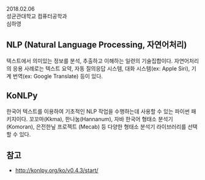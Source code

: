 2018.02.06 </br>
성균관대학교 컴퓨터공학과 </br>
심하영


## NLP (Natural Language Processing, 자연어처리)
텍스트에서 의미있는 정보를 분석, 추출하고 이해하는 일련의 기술집합이다. 
자연어처리의 응용 사례로는 텍스트 요약, 자동 질의응답 시스템, 대화 시스템(ex: Apple Siri), 기계 번역(ex: Google Translate) 등이 있다.

## KoNLPy
한국어 텍스트를 이용하여 기초적인 NLP 작업을 수행하는데 사용할 수 있는 파이썬 패키지이다. 
꼬꼬마(Kkma), 한나눔(Hannanum), 자바 한국어 형태소 분석기(Komoran), 은전한닢 프로젝트 (Mecab) 등 다양한 형태소 분석기 라이브러리를 선택할 수 있다.


## 참고
- http://konlpy.org/ko/v0.4.3/start/
